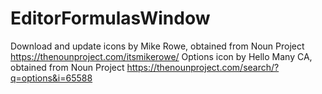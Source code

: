 # EditorFormulasWindow
Download and update icons by Mike Rowe, obtained from Noun Project
https://thenounproject.com/itsmikerowe/
Options icon by Hello Many CA, obtained from Noun Project
https://thenounproject.com/search/?q=options&i=65588
